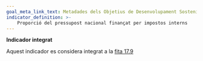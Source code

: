 ```yaml
---
goal_meta_link_text: Metadades dels Objetius de Desenvolupament Sostenible de les Nacions Unides (pdf 894kB)
indicator_definition: >- 
    Proporció del pressupost nacional finançat per impostos interns
---
```

**Indicador integrat**

Aquest indicador es considera integrat a la [fita 17.9](/17)